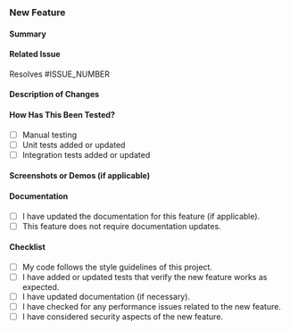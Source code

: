 ### New Feature

#### Summary

<!-- Provide a short summary of the new feature and what part of the code it affects. -->

#### Related Issue

<!-- Link to the issue related to this feature (if applicable). -->

Resolves #ISSUE_NUMBER

#### Description of Changes

<!-- Provide a detailed description of the changes introduced in this PR. -->

#### How Has This Been Tested?

<!-- Explain how you tested your new feature to ensure it works as expected. -->

- [ ] Manual testing
- [ ] Unit tests added or updated
- [ ] Integration tests added or updated

#### Screenshots or Demos (if applicable)

<!-- Add screenshots, GIFs, or a demo video of the new feature (if applicable). -->

#### Documentation

<!-- Have you updated any related documentation? -->

- [ ] I have updated the documentation for this feature (if applicable).
- [ ] This feature does not require documentation updates.

#### Checklist

- [ ] My code follows the style guidelines of this project.
- [ ] I have added or updated tests that verify the new feature works as expected.
- [ ] I have updated documentation (if necessary).
- [ ] I have checked for any performance issues related to the new feature.
- [ ] I have considered security aspects of the new feature.
